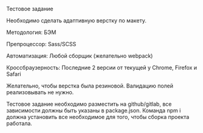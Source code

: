 Тестовое задание

Необходимо сделать адаптивную верстку по макету.

Методология: БЭМ

Препроцессор: Sass/SCSS

Автоматизация: Любой сборщик (желательно webpack)

Кроссбраузерность: Последние 2 версии от текущей у Chrome, Firefox и Safari

Желательно, чтобы верстка была резиновой. Валидацию полей реализовывать не нужно.

Тестовое задание необходимо разместить на github/gitlab, все зависимости должны быть указаны в package.json. Команда npm i должна установить все необходимое для того, чтобы сборка проекта работала.